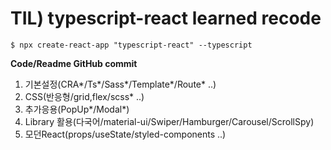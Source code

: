 # TIL) typescript-react learned recode
`$ npx create-react-app "typescript-react" --typescript`

**Code/Readme GitHub commit**
1. 기본설정(CRA*/Ts*/Sass*/Template*/Route* ..)
2. CSS(반응형/grid,flex/scss* ..)
3. 추가응용(PopUp*/Modal*)
4. Library 활용(다국어/material-ui/Swiper/Hamburger/Carousel/ScrollSpy)
5. 모던React(props/useState/styled-components ..)
